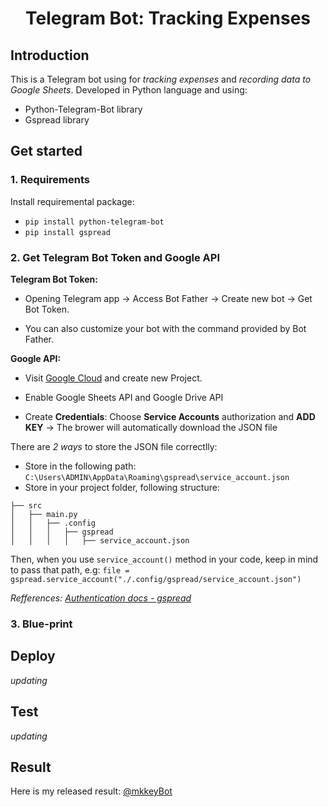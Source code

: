 <p align="center">
 <h1 align="center">Telegram Bot: Tracking Expenses</h1>
</p>

## Introduction
This is a Telegram bot using for *tracking expenses* and *recording data to Google Sheets*. 
Developed in Python language and using:
* Python-Telegram-Bot library
* Gspread library
  
## Get started

### 1. Requirements
Install requiremental package:
* `pip install python-telegram-bot`
* `pip install gspread`

### 2. Get Telegram Bot Token and Google API
**Telegram Bot Token:**

* <p>Opening Telegram app &#8594; Access Bot Father &#8594; Create new bot &#8594; Get Bot Token.</p>
* <p>You can also customize your bot with the command provided by Bot Father.</p>

**Google API:**
* <p>Visit <a href="https://console.cloud.google.com/">Google Cloud</a> and create new Project.</p>
* <p>Enable Google Sheets API and Google Drive API</p>
* <p>Create <b>Credentials</b>: Choose <b>Service Accounts</b> authorization and <b>ADD KEY</b> &#8594 The brower will automatically download the JSON file</p>
<p>There are <i>2 ways</i> to store the JSON file correctlly:</p>

* Store in the following path: `C:\Users\ADMIN\AppData\Roaming\gspread\service_account.json`
* Store in your project folder, following structure:
```
├── src
│   ├── main.py
│   │   ├── .config
│   │   │   ├── gspread
│   │   │   │   ├── service_account.json
```
Then, when you use `service_account()` method in your code, keep in mind to pass that path, e.g: `file = gspread.service_account("./.config/gspread/service_account.json")`

<p><i>Refferences: <a href="https://docs.gspread.org/en/latest/api/auth.html#gspread.auth.authorize">Authentication docs - gspread</a></i></p>

### 3. Blue-print



## Deploy

*updating*

## Test

*updating*

## Result

<p>Here is my released result: <a href="https://t.me/mkkeyBot">@mkkeyBot</a></p>
